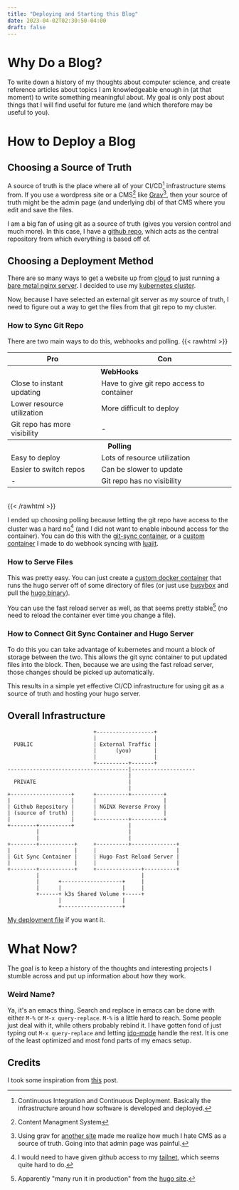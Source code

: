 ```yaml
---
title: "Deploying and Starting this Blog"
date: 2023-04-02T02:30:50-04:00
draft: false
---
```


# Why Do a Blog?

To write down a history of my thoughts about computer science, and create reference articles about topics I am knowledgeable enough in (at that moment) to write something meaningful about. My goal is only post about things that I will find useful for future me (and which therefore may be useful to you).

# How to Deploy a Blog

## Choosing a Source of Truth

A source of truth is the place where all of your CI/CD[^1] infrastructure stems from. If you use a wordpress site or a CMS[^2] like [Grav](https://getgrav.org/)[^3], then your source of truth might be the admin page (and underlying db) of that CMS where you edit and save the files. 

I am a big fan of using git as a source of truth (gives you version control and much more). In this case, I have a [github repo](https://github.com/sachiniyer/blog), which acts as the central repository from which everything is based off of.

## Choosing a Deployment Method

There are so many ways to get a website up from [cloud](https://docs.aws.amazon.com/AmazonS3/latest/userguide/WebsiteHosting.html) to just running a [bare metal nginx server](https://medium.com/@jasonrigden/how-to-host-a-static-website-with-nginx-8b2dd0c5b301). I decided to use my [kubernetes cluster](https://github.com/sachiniyer/cheap_portable_k3s/).

Now, because I have selected an external git server as my source of truth, I need to figure out a way to get the files from that git repo to my cluster. 

### How to Sync Git Repo

There are two main ways to do this, webhooks and polling.
{{< rawhtml >}}
<div>
<table >
<thead>
    <tr>
        <th id="pro" scope="col">
            Pro
        </th>
        <th id="con" scope="col">
            Con
        </th>
    </tr>
</thead>
<tbody>
    <tr>
        <th id="web" class="span" colspan="2">
            WebHooks
        </th>
    </tr>
    <tr>
        <td headers="web pro" scope="col">
           Close to instant updating 
        </td>
        <td headers="web con" scope="col">
            Have to give git repo access to container
        </td>
    </tr>
    <tr>
        <td headers="web pro" scope="col">
            Lower resource utilization
        </td>
        <td headers="web con" scope="col">
            More difficult to deploy
        </td>
    </tr>
    <tr>
        <td headers="web pro" scope="col">
            Git repo has more visibility
        </td>
        <td headers="web con" scope="col">
            -
        </td>
    </tr>
    <tr>
        <th id="poll" class="span" colspan="2" scope="colgroup">
            Polling
        </th>
    </tr>
    <tr>
        <td headers="poll pro" scope="col">
            Easy to deploy
        </td>
        <td headers="poll con" scope="col">
            Lots of resource utilization
        </td>
    </tr>
    <tr>
        <td headers="poll pro" scope="col">
            Easier to switch repos
        </td>
        <td headers="poll con" scope="col">
            Can be slower to update
        </td>
    </tr>
    <tr>
        <td headers="poll pro" scope="col">
            -
        </td>
        <td headers="poll con" scope="col">
            Git repo has no visibility 
        </td>
    </tr>

</tbody>
</table>
<br/>
</div>
{{< /rawhtml >}}


I ended up choosing polling because letting the git repo have access to the cluster was a hard no[^4] (and I did not want to enable inbound access for the container). You can do this with the [git-sync container](https://github.com/kubernetes/git-sync), or a [custom container](https://github.com/sachiniyer/git-openresty) I made to do webhook syncing with [luajit](https://openresty.org/en/luajit.html).

### How to Serve Files

This was pretty easy. You can just create a [custom docker container](https://hub.docker.com/r/sachiyer/hugo-server) that runs the hugo server off of some directory of files (or just use [busybox](https://hub.docker.com/_/busybox/) and pull the [hugo binary](https://github.com/gohugoio/hugo/releases)).

You can use the fast reload server as well, as that seems pretty stable[^5] (no need to reload the container ever time you change a file).

### How to Connect Git Sync Container and Hugo Server

To do this you can take advantage of kubernetes and mount a block of storage between the two. This allows the git sync container to put updated files into the block. Then, because we are using the fast reload server, those changes should be picked up automatically.

This results in a simple yet effective CI/CD infrastructure for using git as a source of truth and hosting your hugo server.

## Overall Infrastructure

```goat
                           +------------------+ 
                           |                  |
  PUBLIC                   | External Traffic |
                           |      (you)       |
                           |                  |
                           +----------+-------+
--------------------------------------|--------------------
                                      |
  PRIVATE                             |
                                      |
+-------------------+      +----------+----------+
|                   |      |                     |
| Github Repository |      | NGINX Reverse Proxy |
| (source of truth) |      |                     |
|                   |      +----------+----------+
+--------+----------+                 |
         |                            |
         |                            |
+--------+-----------+     +----------+--------------+
|                    |     |                         |
| Git Sync Container |     | Hugo Fast Reload Server |
|                    |     |                         |
+--------+-----------+     +--------------+----------+
         |                                |
         |      +-------------------+     |
         |      |                   |     |
         +------+ k3s Shared Volume +-----+
                |                   |
                +-------------------+
```
[My deployment file](https://github.com/sachiniyer/blog/blob/main/infra.yaml) if you want it.

# What Now?

The goal is to keep a history of the thoughts and interesting projects I stumble across and put up information about how they work. 

### Weird Name?

Ya, it's an emacs thing. Search and replace in emacs can be done with either `M-%` or `M-x query-replace`. `M-%` is a little hard to reach. Some people just deal with it, while others probably rebind it. I have gotten fond of just typing out `M-x query-replace` and letting [ido-mode](https://www.masteringemacs.org/article/introduction-to-ido-mode) handle the rest. It is one of the least optimized and most fond parts of my emacs setup.

## Credits

I took some inspiration from [this](https://dmarkey.com/2020/01/continuous-deployment-with-hugo-on-kubernetes/) post.

[^1]: Continuous Integration and Continuous Deployment. Basically the infrastructure around how software is developed and deployed.

[^2]: Content Managment System

[^3]: Using grav for [another site](https://vip.hsrn.nyu.edu/) made me realize how much I hate CMS as a source of truth. Going into that admin page was painful.

[^4]: I would need to have given github access to my [tailnet](https://github.com/sachiniyer/cheap_portable_k3s/#networking), which seems quite hard to do.

[^5]: Apparently "many run it in production" from the [hugo site](https://gohugo.io/commands/hugo_server/#synopsis).
